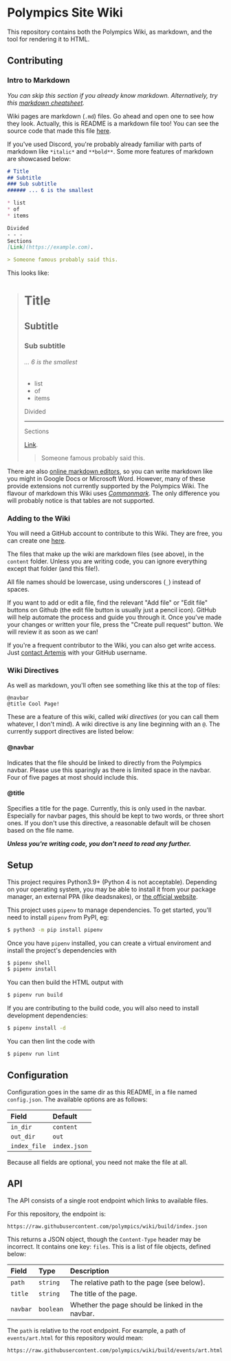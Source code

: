# Polympics Site Wiki

This repository contains both the Polympics Wiki, as markdown, and the tool for rendering it to HTML.

## Contributing

### Intro to Markdown

*You can skip this section if you already know markdown. Alternatively, try this [markdown cheatsheet](https://commonmark.org/help/).*

Wiki pages are markdown (`.md`) files. Go ahead and open one to see how they look. Actually, this is README is a markdown file too! You can see the source code that made this file [here](https://raw.githubusercontent.com/polympics/wiki/main/README.md).

If you've used Discord, you're probably already familiar with parts of markdown like `*italic*` and `**bold**`. Some more features of markdown are showcased below:

```md
# Title
## Subtitle
### Sub subtitle
###### ... 6 is the smallest

* list
* of
* items

Divided
- - -
Sections
[Link](https://example.com).

> Someone famous probably said this.
```
This looks like:

> # Title
> ## Subtitle
> ### Sub subtitle
> ###### ... 6 is the smallest
>
> * list
> * of
> * items
>
> Divided
> - - -
> Sections
>
> [Link](https://example.com).
>
> > Someone famous probably said this.

There are also [online markdown editors](https://stackedit.io/app), so you can write markdown like you might in Google Docs or Microsoft Word. However, many of these provide extensions not currently supported by the Polympics Wiki. The flavour of markdown this Wiki uses [*Commonmark*](https://commonmark.org). The only difference you will probably notice is that tables are not supported.

### Adding to the Wiki

You will need a GitHub account to contribute to this Wiki. They are free, you can create one [here](https://github.com/join).

The files that make up the wiki are markdown files (see above), in the `content` folder. Unless you are writing code, you can ignore everything except that folder (and this file!).

All file names should be lowercase, using underscores (`_`) instead of spaces.

If you want to add or edit a file, find the relevant "Add file" or "Edit file" buttons on Github (the edit file button is usually just a pencil icon). GitHub will help automate the process and guide you through it. Once you've made your changes or written your file, press the "Create pull request" button. We will review it as soon as we can!

If you're a frequent contributor to the Wiki, you can also get write access. Just [contact Artemis](https://artemisdev.xyz) with your GitHub username.

### Wiki Directives

As well as markdown, you'll often see something like this at the top of files:
```
@navbar
@title Cool Page!
```
These are a feature of this wiki, called *wiki directives* (or you can call them whatever, I don't mind). A wiki directive is any line beginning with an `@`. The currently support directives are listed below:

#### @navbar

Indicates that the file should be linked to directly from the Polympics navbar. Please use this sparingly as there is limited space in the navbar. Four of five pages at most should include this.

#### @title <Page Title>

Specifies a title for the page. Currently, this is only used in the navbar. Especially for navbar pages, this should be kept to two words, or three short ones. If you don't use this directive, a reasonable default will be chosen based on the file name.

***Unless you're writing code, you don't need to read any further.***

## Setup

This project requires Python3.9+ (Python 4 is not acceptable). Depending on your operating system, you may be able to install it from your package manager, an external PPA (like deadsnakes), or [the official website](https://python.org/download).

This project uses `pipenv` to manage dependencies. To get started, you'll need to install `pipenv` from PyPI, eg:
```bash
$ python3 -m pip install pipenv
```

Once you have `pipenv` installed, you can create a virtual enviroment and install the project's dependencies with
```bash
$ pipenv shell
$ pipenv install
```
You can then build the HTML output with
```bash
$ pipenv run build
```

If you are contributing to the build code, you will also need to install development dependencies:
```bash
$ pipenv install -d
```
You can then lint the code with
```bash
$ pipenv run lint
```

## Configuration

Configuration goes in the same dir as this README, in a file named `config.json`. The available options are as follows:

| Field             | Default       |
|:------------------|:--------------|
| `in_dir`          | `content`     |
| `out_dir`         | `out`         |
| `index_file`      | `index.json`  |

Because all fields are optional, you need not make the file at all.

## API

The API consists of a single root endpoint which links to available files.

For this repository, the endpoint is:
```
https://raw.githubusercontent.com/polympics/wiki/build/index.json
```
This returns a JSON object, though the `Content-Type` header may be incorrect. It contains one key: `files`. This is a list of file objects, defined below:

| Field    | Type      | Description                                      |
|:---------|:----------|:-------------------------------------------------|
| `path`   | `string`  | The relative path to the page (see below).       |
| `title`  | `string`  | The title of the page.                           |
| `navbar` | `boolean` | Whether the page should be linked in the navbar. |

The `path` is relative to the root endpoint. For example, a path of `events/art.html` for this repository would mean:
```
https://raw.githubusercontent.com/polympics/wiki/build/events/art.html
```
